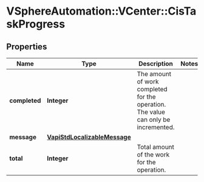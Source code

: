 # VSphereAutomation::VCenter::CisTaskProgress

## Properties
Name | Type | Description | Notes
------------ | ------------- | ------------- | -------------
**completed** | **Integer** | The amount of work completed for the operation. The value can only be incremented. | 
**message** | [**VapiStdLocalizableMessage**](VapiStdLocalizableMessage.md) |  | 
**total** | **Integer** | Total amount of the work for the operation. | 


